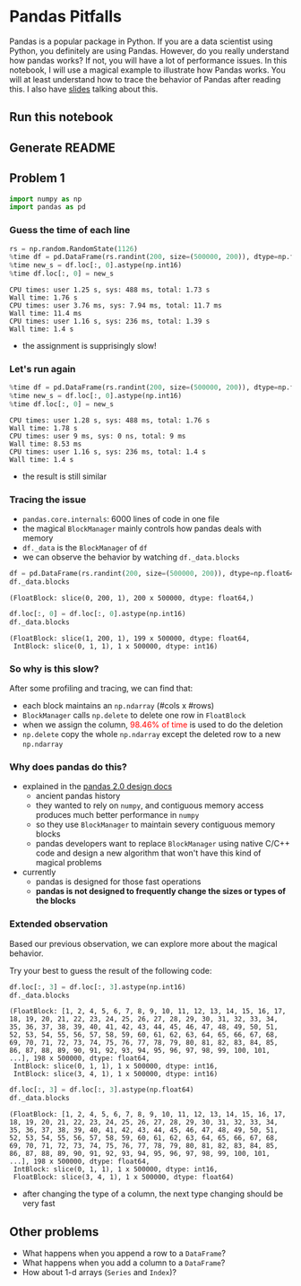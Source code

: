 
# Pandas Pitfalls

Pandas is a popular package in Python.
If you are a data scientist using Python, you definitely are using Pandas.
However, do you really understand how pandas works?
If not, you will have a lot of performance issues.
In this notebook, I will use a magical example to illustrate how Pandas works.
You will at least understand how to trace the behavior of Pandas after reading this.
I also have [slides](https://hackmd.io/p/rJkXzTWm7#/) talking about this.

## Run this notebook

## Generate README

## Problem 1


```python
import numpy as np
import pandas as pd
```

### Guess the time of each line


```python
rs = np.random.RandomState(1126)
%time df = pd.DataFrame(rs.randint(200, size=(500000, 200)), dtype=np.float64)
%time new_s = df.loc[:, 0].astype(np.int16)
%time df.loc[:, 0] = new_s
```

    CPU times: user 1.25 s, sys: 488 ms, total: 1.73 s
    Wall time: 1.76 s
    CPU times: user 3.76 ms, sys: 7.94 ms, total: 11.7 ms
    Wall time: 11.4 ms
    CPU times: user 1.16 s, sys: 236 ms, total: 1.39 s
    Wall time: 1.4 s


- the assignment is supprisingly slow!

### Let's run again


```python
%time df = pd.DataFrame(rs.randint(200, size=(500000, 200)), dtype=np.float64)
%time new_s = df.loc[:, 0].astype(np.int16)
%time df.loc[:, 0] = new_s
```

    CPU times: user 1.28 s, sys: 488 ms, total: 1.76 s
    Wall time: 1.78 s
    CPU times: user 9 ms, sys: 0 ns, total: 9 ms
    Wall time: 8.53 ms
    CPU times: user 1.16 s, sys: 236 ms, total: 1.4 s
    Wall time: 1.4 s


- the result is still similar

### Tracing the issue

- `pandas.core.internals`: 6000 lines of code in one file
- the magical `BlockManager` mainly controls how pandas deals with memory
- `df._data` is the `BlockManager` of `df`
- we can observe the behavior by watching `df._data.blocks`


```python
df = pd.DataFrame(rs.randint(200, size=(500000, 200)), dtype=np.float64)
df._data.blocks
```




    (FloatBlock: slice(0, 200, 1), 200 x 500000, dtype: float64,)




```python
df.loc[:, 0] = df.loc[:, 0].astype(np.int16)
df._data.blocks
```




    (FloatBlock: slice(1, 200, 1), 199 x 500000, dtype: float64,
     IntBlock: slice(0, 1, 1), 1 x 500000, dtype: int16)



### So why is this slow?

After some profiling and tracing, we can find that:

- each block maintains an `np.ndarray` (#cols x #rows)
- `BlockManager` calls `np.delete` to delete one row in `FloatBlock`
- when we assign the column, <span style="color:red">98.46% of time</span> is used to do the deletion
- `np.delete` copy the whole `np.ndarray` except the deleted row to a new `np.ndarray`

### Why does pandas do this?

- explained in the [pandas 2.0 design docs](https://pandas-dev.github.io/pandas2/internal-architecture.html#removal-of-blockmanager-new-dataframe-internals)
    - ancient pandas history
    - they wanted to rely on `numpy`, and contiguous memory access produces much better performance in `numpy`
    - so they use `BlockManager` to maintain severy contiguous memory blocks
    - pandas developers want to replace `BlockManager` using native C/C++ code and design a new algorithm that won't have this kind of magical problems
- currently
    - pandas is designed for those fast operations
    - **pandas is not designed to frequently change the sizes or types of the blocks**

### Extended observation

Based our previous observation, we can explore more about the magical behavior.


Try your best to guess the result of the following code:


```python
df.loc[:, 3] = df.loc[:, 3].astype(np.int16)
df._data.blocks
```




    (FloatBlock: [1, 2, 4, 5, 6, 7, 8, 9, 10, 11, 12, 13, 14, 15, 16, 17, 18, 19, 20, 21, 22, 23, 24, 25, 26, 27, 28, 29, 30, 31, 32, 33, 34, 35, 36, 37, 38, 39, 40, 41, 42, 43, 44, 45, 46, 47, 48, 49, 50, 51, 52, 53, 54, 55, 56, 57, 58, 59, 60, 61, 62, 63, 64, 65, 66, 67, 68, 69, 70, 71, 72, 73, 74, 75, 76, 77, 78, 79, 80, 81, 82, 83, 84, 85, 86, 87, 88, 89, 90, 91, 92, 93, 94, 95, 96, 97, 98, 99, 100, 101, ...], 198 x 500000, dtype: float64,
     IntBlock: slice(0, 1, 1), 1 x 500000, dtype: int16,
     IntBlock: slice(3, 4, 1), 1 x 500000, dtype: int16)




```python
df.loc[:, 3] = df.loc[:, 3].astype(np.float64)
df._data.blocks
```




    (FloatBlock: [1, 2, 4, 5, 6, 7, 8, 9, 10, 11, 12, 13, 14, 15, 16, 17, 18, 19, 20, 21, 22, 23, 24, 25, 26, 27, 28, 29, 30, 31, 32, 33, 34, 35, 36, 37, 38, 39, 40, 41, 42, 43, 44, 45, 46, 47, 48, 49, 50, 51, 52, 53, 54, 55, 56, 57, 58, 59, 60, 61, 62, 63, 64, 65, 66, 67, 68, 69, 70, 71, 72, 73, 74, 75, 76, 77, 78, 79, 80, 81, 82, 83, 84, 85, 86, 87, 88, 89, 90, 91, 92, 93, 94, 95, 96, 97, 98, 99, 100, 101, ...], 198 x 500000, dtype: float64,
     IntBlock: slice(0, 1, 1), 1 x 500000, dtype: int16,
     FloatBlock: slice(3, 4, 1), 1 x 500000, dtype: float64)



- after changing the type of a column, the next type changing should be very fast

## Other problems

- What happens when you append a row to a `DataFrame`?
- What happens when you add a column to a `DataFrame`?
- How about 1-d arrays (`Series` and `Index`)?

